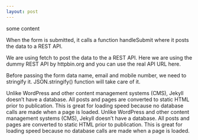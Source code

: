 ```yaml
---
layout: post
---
```



some content

When the form is submitted, it calls a function handleSubmit where it posts the data to a REST API.

We are using fetch to post the data to the a REST API. Here we are using the dummy REST API by httpbin.org and you can use the real API URL here.

Before passing the form data name, email and mobile number, we need to stringify it. JSON.stringify() function will take care of it.

Unlike WordPress and other content management systems (CMS), Jekyll doesn’t have a database. All posts and pages are converted to static HTML prior to publication. This is great for loading speed because no database calls are made when a page is loaded.
Unlike WordPress and other content management systems (CMS), Jekyll doesn’t have a database. All posts and pages are converted to static HTML prior to publication. This is great for loading speed because no database calls are made when a page is loaded.